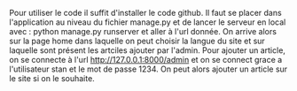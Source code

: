 Pour utiliser le code il suffit d'installer le code github.
Il faut se placer dans l'application au niveau du fichier manage.py et de lancer le serveur en local avec : python manage.py runserver et aller à l'url donnée.
On arrive alors sur la page home dans laquelle on peut choisir la langue du site et sur laquelle sont présent les artciles ajouter par l'admin.
Pour ajouter un article, on se connecte à l'url http://127.0.0.1:8000/admin et on se connect grace a l'utilisateur stan et le mot de passe 1234.
On peut alors ajouter un article sur le site si on le souhaite.

